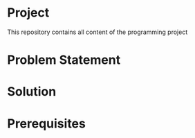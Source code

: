 # Project
This repository contains all content of the programming project

# Problem Statement

# Solution

# Prerequisites


